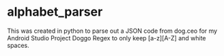 # alphabet_parser
This was created in python to parse out a JSON code from dog.ceo for my Android Studio Project Doggo
Regex to only keep [a-z][A-Z] and white spaces.
